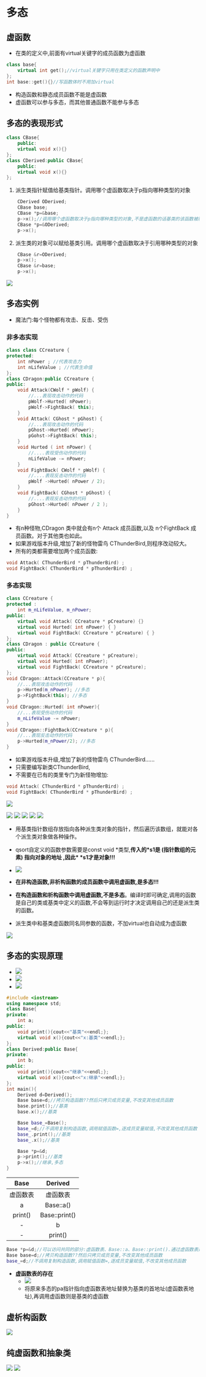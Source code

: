 # 多态
## 虚函数
- 在类的定义中,前面有virtual关键字的成员函数为虚函数
```c++
class base{
    virtual int get();//virtual关键字只用在类定义的函数声明中
};
int base::get(){}//写函数体时不用加virtual
```
- 构造函数和静态成员函数不能是虚函数
- 虚函数可以参与多态，而其他普通函数不能参与多态

## 多态的表现形式
```c++
class CBase{
    public:
    virtual void x(){}
};
class CDerived:public CBase{
    public:
    virtual void x(){}
};
```
1. 派生类指针赋值给基类指针。调用哪个虚函数取决于p指向哪种类型的对象
```c++
    CDerived ODerived;
    CBase base;
    CBase *p=&base;
    p->x();//调用哪个虚函数取决于p指向哪种类型的对象,不是虚函数的话基类的该函数被覆盖
    CBase *p=&ODerived;
    p->x();
```
2. 派生类的对象可以赋给基类引用。调用哪个虚函数取决于引用哪种类型的对象
```c++
    CBase &r=ODerived;
    p->x();
    CBase &r=base;
    p->x();
```
![](imgs/多态例子.png)

## 多态实例
- 魔法门:每个怪物都有攻击、反击、受伤
### 非多态实现
```c++
class class CCreature {
protected:
    int nPower ; //代表攻击力
    int nLifeValue ; //代表生命值
};
class CDragon:public CCreature {
public:
    void Attack(CWolf * pWolf) {
        //...表现攻击动作的代码
        pWolf->Hurted( nPower);
        pWolf->FightBack( this);
    }
    void Attack( CGhost * pGhost) {
        //...表现攻击动作的代码
        pGhost->Hurted( nPower);
        pGohst->FightBack( this);
    }
    void Hurted ( int nPower) {
        //....表现受伤动作的代码
        nLifeValue -= nPower;
    }
    void FightBack( CWolf * pWolf) {
        //....表现反击动作的代码
        pWolf ->Hurted( nPower / 2);
    }
    void FightBack( CGhost * pGhost) {
        //....表现反击动作的代码
        pGhost->Hurted( nPower / 2 );
    }
}
```
- 有n种怪物,CDragon 类中就会有n个 Attack 成员函数,以及 n个FightBack
成员函数。对于其他类也如此。
- 如果游戏版本升级,增加了新的怪物雷鸟 CThunderBird,则程序改动较大。
- 所有的类都需要增加两个成员函数:
```c++
void Attack( CThunderBird * pThunderBird) ;
void FightBack( CThunderBird * pThunderBird) ;
```
### 多态实现
```c++
class CCreature {
protected :
    int m_nLifeValue, m_nPower;
public:
    virtual void Attack( CCreature * pCreature) {}
    virtual void Hurted( int nPower) { }
    virtual void FightBack( CCreature * pCreature) { }
};
class CDragon : public CCreature {
public:
    virtual void Attack( CCreature * pCreature);
    virtual void Hurted( int nPower);
    virtual void FightBack( CCreature * pCreature);
};
void CDragon::Attack(CCreature * p){
    //...表现攻击动作的代码
    p->Hurted(m_nPower); //多态
    p->FightBack(this); //多态
}
void CDragon::Hurted( int nPower){
    //...表现受伤动作的代码
    m_nLifeValue -= nPower;
}
void CDragon::FightBack(CCreature * p){
    //...表现反击动作的代码
    p->Hurted(m_nPower/2); //多态
}
```
- 如果游戏版本升级,增加了新的怪物雷鸟 CThunderBird......
- 只需要编写新类CThunderBird,
- 不需要在已有的类里专门为新怪物增加:
```c++
void Attack( CThunderBird * pThunderBird) ;
void FightBack( CThunderBird * pThunderBird) ;
```
![](imgs/多态魔法门实例.png)

![](imgs/不同形状面积排序1.png)
![](imgs/不同面积排序2.png)
![](imgs/不同面积排序3.png)
![](imgs/不同面积排序4.png)
![](imgs/不同形状面积排序5.png)
- 用基类指针数组存放指向各种派生类对象的指针，然后遍历该数组，就能对各个派生类对象做各种操作。
- qsort自定义的函数参数需要是const void \*类型,**传入的\*s1是 (指针数组的元素) 指向对象的地址 ,因此\* \*s1才是对象!!!**

- ![](imgs/虚函数例子.png)
- **在非构造函数,非析构函数的成员函数中调用虚函数,是多态!!!**
- **在构造函数和析构函数中调用虚函数,不是多态**。编译时即可确定,调用的函数是自己的类或基类中定义的函数,不会等到运行时才决定调用自己的还是派生类的函数。
- 派生类中和基类虚函数同名同参数的函数，不加virtual也自动成为虚函数
  
![](imgs/虚函数的访问权限.png)

## 多态的实现原理
- ![](imgs/虚函数表2.png)
- ![](imgs/虚函数表.png)
- ![](imgs/虚函数表3.png)

```c++
#include <iostream>
using namespace std;
class Base{
private:
    int a;
public:
    void print(){cout<<"基类"<<endl;};
    virtual void x(){cout<<"x:基类"<<endl;};
};
class Derived:public Base{
private:
    int b;
public:
    void print(){cout<<"继承"<<endl;};
    virtual void x(){cout<<"x:继承"<<endl;};
};
int main(){
    Derived d=Derived();
    Base base=d;//拷贝构造函数??然后只拷贝成员变量,不改变其他成员函数
    base.print();//基类
    base.x();//基类

    Base base_=Base();
    base_=d;//不调用复制构造函数,调用赋值函数=,逐成员变量赋值,不改变其他成员函数
    base_.print();//基类
    base_.x();//基类

    Base *p=&d;
    p->print();//基类
    p->x();//继承,多态
}
```
|   Base   |    Derived    |
| :------: | :-----------: |
| 虚函数表 |   虚函数表    |
|    a     |   Base::a()   |
| print()  | Base::print() |
|    -     |       b       |
|    -     |    print()    |

```c++
Base *p=&d;//可以访问共同的部分:虚函数表、Base::a、Base::print().通过虚函数表进行多态
Base base=d;//拷贝构造函数??然后只拷贝成员变量,不改变其他成员函数
base_=d;//不调用复制构造函数,调用赋值函数=,逐成员变量赋值,不改变其他成员函数
```

- **虚函数表的存在**
    - ![](imgs/虚函数表的存在.png)
    - 将原来多态的pa指针指向虚函数表地址替换为基类的首地址(虚函数表地址),再调用虚函数则是基类的虚函数

## 虚析构函数
![](imgs/虚析构函数.png)

## 纯虚函数和抽象类
![](imgs/纯虚函数和抽象类.png)
![](imgs/纯虚函数和抽象类例子.png)
